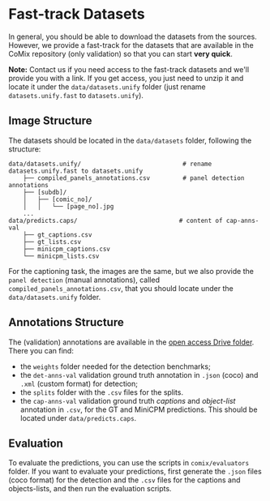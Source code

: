 # Fast-track Datasets
In general, you should be able to download the datasets from the sources. However, we provide a fast-track for the datasets that are available in the CoMix repository (only validation) so that you can start **very quick**.

**Note:**
Contact us if you need access to the fast-track datasets and we'll provide you with a link.
If you get access, you just need to unzip it and locate it under the `data/datasets.unify` folder (just rename `datasets.unify.fast` to `datasets.unify`).

## Image Structure

The datasets should be located in the `data/datasets` folder, following the structure:
```
data/datasets.unify/                            # rename datasets.unify.fast to datasets.unify
    ├── compiled_panels_annotations.csv         # panel detection annotations
    ├── [subdb]/
    │   ├── [comic_no]/
    │   │   └── [page_no].jpg
    ...
data/predicts.caps/                            # content of cap-anns-val
    ├── gt_captions.csv
    ├── gt_lists.csv
    ├── minicpm_captions.csv
    └── minicpm_lists.csv
```

For the captioning task, the images are the same, but we also provide the `panel detection` (manual annotations), called `compiled_panels_annotations.csv`, that you should locate under the `data/datasets.unify` folder.

## Annotations Structure

The (validation) annotations are available in the [open access Drive folder](https://drive.google.com/drive/folders/1i4c3ZXBEjGPAkQd2coS0_Ir2wz2q98oo?usp=sharing). There you can find:
- the `weights` folder needed for the detection benchmarks;
- the `det-anns-val` validation ground truth annotation in `.json` (coco) and `.xml` (custom format) for detection;
- the `splits` folder with the `.csv` files for the splits.
- the `cap-anns-val` validation ground truth _captions_ and _object-list_ annotation in `.csv`, for the GT and MiniCPM predictions. This should be located under `data/predicts.caps`.

## Evaluation

To evaluate the predictions, you can use the scripts in `comix/evaluators` folder.
If you want to evaluate your predictions, first generate the `.json` files (coco format) for the detection and the `.csv` files for the captions and objects-lists, and then run the evaluation scripts.
